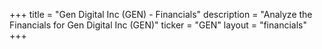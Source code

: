 +++
title = "Gen Digital Inc (GEN) - Financials"
description = "Analyze the Financials for Gen Digital Inc (GEN)"
ticker = "GEN"
layout = "financials"
+++

